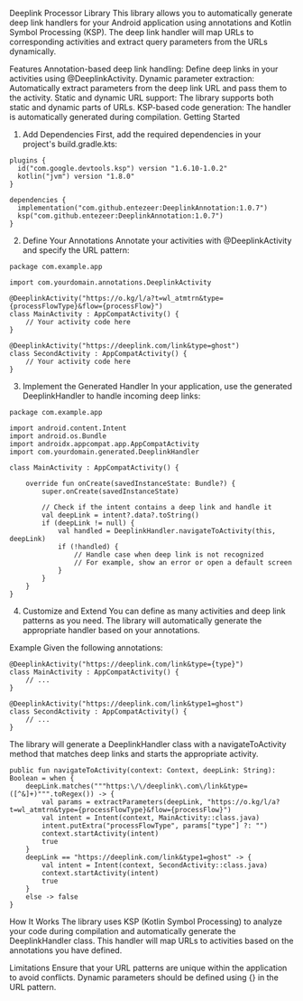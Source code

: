 Deeplink Processor Library
This library allows you to automatically generate deep link handlers for your Android application using annotations and Kotlin Symbol Processing (KSP). The deep link handler will map URLs to corresponding activities and extract query parameters from the URLs dynamically.

Features
Annotation-based deep link handling: Define deep links in your activities using @DeeplinkActivity.
Dynamic parameter extraction: Automatically extract parameters from the deep link URL and pass them to the activity.
Static and dynamic URL support: The library supports both static and dynamic parts of URLs.
KSP-based code generation: The handler is automatically generated during compilation.
Getting Started
1. Add Dependencies
First, add the required dependencies in your project's build.gradle.kts:

  ```
  plugins {
    id("com.google.devtools.ksp") version "1.6.10-1.0.2"
    kotlin("jvm") version "1.8.0"
  }  

  dependencies {
    implementation("com.github.entezeer:DeeplinkAnnotation:1.0.7")
    ksp("com.github.entezeer:DeeplinkAnnotation:1.0.7")
  }
  ```

2. Define Your Annotations
Annotate your activities with @DeeplinkActivity and specify the URL pattern:

  ```
  package com.example.app

  import com.yourdomain.annotations.DeeplinkActivity
  
  @DeeplinkActivity("https://o.kg/l/a?t=wl_atmtrn&type={processFlowType}&flow={processFlow}")
  class MainActivity : AppCompatActivity() {
      // Your activity code here
  }
  
  @DeeplinkActivity("https://deeplink.com/link&type=ghost")
  class SecondActivity : AppCompatActivity() {
      // Your activity code here
  }
  ```

3. Implement the Generated Handler
In your application, use the generated DeeplinkHandler to handle incoming deep links:

  ```
  package com.example.app
  
  import android.content.Intent
  import android.os.Bundle
  import androidx.appcompat.app.AppCompatActivity
  import com.yourdomain.generated.DeeplinkHandler
  
  class MainActivity : AppCompatActivity() {
  
      override fun onCreate(savedInstanceState: Bundle?) {
          super.onCreate(savedInstanceState)
  
          // Check if the intent contains a deep link and handle it
          val deepLink = intent?.data?.toString()
          if (deepLink != null) {
              val handled = DeeplinkHandler.navigateToActivity(this, deepLink)
              if (!handled) {
                  // Handle case when deep link is not recognized
                  // For example, show an error or open a default screen
              }
          }
      }
  }
  ```
4. Customize and Extend
You can define as many activities and deep link patterns as you need. The library will automatically generate the appropriate handler based on your annotations.

Example
Given the following annotations:

  ```
  @DeeplinkActivity("https://deeplink.com/link&type={type}")
  class MainActivity : AppCompatActivity() {
      // ...
  }
  
  @DeeplinkActivity("https://deeplink.com/link&type1=ghost")
  class SecondActivity : AppCompatActivity() {
      // ...
  }
```
The library will generate a DeeplinkHandler class with a navigateToActivity method that matches deep links and starts the appropriate activity.

  ```
  public fun navigateToActivity(context: Context, deepLink: String): Boolean = when {
      deepLink.matches("""https:\/\/deeplink\.com\/link&type=([^&]+)""".toRegex()) -> {
          val params = extractParameters(deepLink, "https://o.kg/l/a?t=wl_atmtrn&type={processFlowType}&flow={processFlow}")
          val intent = Intent(context, MainActivity::class.java)
          intent.putExtra("processFlowType", params["type"] ?: "")
          context.startActivity(intent)
          true
      }
      deepLink == "https://deeplink.com/link&type1=ghost" -> {
          val intent = Intent(context, SecondActivity::class.java)
          context.startActivity(intent)
          true
      }
      else -> false
  }
  ```
How It Works
The library uses KSP (Kotlin Symbol Processing) to analyze your code during compilation and automatically generate the DeeplinkHandler class. This handler will map URLs to activities based on the annotations you have defined.

Limitations
Ensure that your URL patterns are unique within the application to avoid conflicts.
Dynamic parameters should be defined using {} in the URL pattern.
